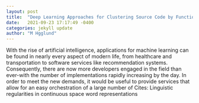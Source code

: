 ```yaml
---
layout: post
title:  "Deep Learning Approaches for Clustering Source Code by Functionality"
date:   2021-09-23 17:17:49 -0400
categories: jekyll update
author: "M Hgglund"
---
```

With the rise of artificial intelligence, applications for machine learning can be found in nearly every aspect of modern life, from healthcare and transportation to software services like recommendation systems. Consequently, there are now more developers engaged in the field than ever-with the number of implementations rapidly increasing by the day. In order to meet the new demands, it would be useful to provide services that allow for an easy orchestration of a large number of Cites: Linguistic regularities in continuous space word representations